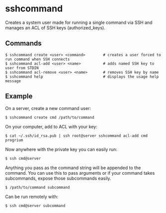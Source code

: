 # sshcommand

Creates a system user made for running a single command via SSH and manages an ACL of SSH keys (authorized_keys).

## Commands

    $ sshcommand create <user> <command>        # creates a user forced to run command when SSH connects
    $ sshcommand acl-add <user> <name>          # adds named SSH key to user from STDIN
    $ sshcommand acl-remove <user> <name>       # removes SSH key by name
    $ sshcommand help                           # displays the usage help message


## Example

On a server, create a new command user:

    $ sshcommand create cmd /path/to/command

On your computer, add to ACL with your key:

    $ cat ~/.ssh/id_rsa.pub | ssh root@server sshcommand acl-add cmd progrium
    
Now anywhere with the private key you can easily run:

    $ ssh cmd@server
    
Anything you pass as the command string will be appended to the command. You can use this
to pass arguments or if your command takes subcommands, expose those subcommands easily.

    $ /path/to/command subcommand 
    
Can be run remotely with:

    $ ssh cmd@server subcommand
